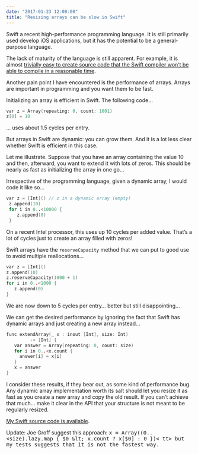 ```yaml
---
date: "2017-01-23 12:00:00"
title: "Resizing arrays can be slow in Swift"
---
```




Swift a recent high-performance programming language. It is still primarily used develop iOS applications, but it has the potential to be a general-purpose language.

The lack of maturity of the language is still apparent. For example, it is almost [trivially easy to create source code that the Swift compiler won&rsquo;t be able to compile in a reasonable time](http://stackoverflow.com/questions/41670789/compiling-swift-source-files-issue-with-creating-dictionary/41772000#41772000).

Another pain point I have encountered is the performance of arrays. Arrays are important in programming and you want them to be fast. 

Initializing an array is efficient in Swift. The following code&hellip;
```C
var z = Array(repeating: 0, count: 1001)
z[0] = 10
```


&hellip; uses about 1.5 cycles per entry. 

But arrays in Swift are dynamic: you can grow them. And it is a lot less clear whether Swift is efficient in this case.

Let me illustrate. Suppose that you have an array containing the value 10 and then, afterward, you want to extend it with lots of zeros. This should be nearly as fast as initializing the array in one go&hellip; 

Irrespective of the programming language, given a dynamic array, I would code it like so&hellip;
```C
var z = [Int]() // z in a dynamic array (empty)
 z.append(10)
 for i in 0..<10000 { 
    z.append(0)
 }
```


On a recent Intel processor, this uses up 10 cycles per added value. That&rsquo;s a lot of cycles just to create an array filled with zeros! 

Swift arrays have the `reserveCapacity` method that we can put to good use to avoid multiple reallocations&hellip;
```C
var z = [Int]()
z.append(10)
z.reserveCapacity(1000 + 1)
for i in 0..<1000 {
   z.append(0)
}
```


We are now down to 5 cycles per entry&hellip; better but still disappointing&hellip; 

We can get the desired performance by ignoring the fact that Swift has dynamic arrays and just creating a new array instead&hellip;
```C
func extendArray(_ x : inout [Int], size: Int) 
         -> [Int] {
   var answer = Array(repeating: 0, count: size)
   for i in 0..<x.count {
     answer[i] = x[i]
   }
   x = answer
}
```


I consider these results, if they bear out, as some kind of performance bug. Any dynamic array implementation worth its salt should let you resize it as fast as you create a new array and copy the old result. If you can&rsquo;t achieve that much&hellip; make it clear in the API that your structure is not meant to be regularly resized.

[My Swift source code is available](https://github.com/lemire/Code-used-on-Daniel-Lemire-s-blog/tree/master/2017/01/23/arrays).

Update: Joe Groff suggest this approach: <tt>x = Array((0..<size).lazy.map { $0 &lt; x.count ? x[$0] : 0 })< tt> but my tests suggests that it is not the fastest way.

